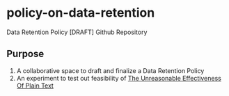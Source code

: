 # policy-on-data-retention
Data Retention Policy [DRAFT] Github Repository

## Purpose

1. A collaborative space to draft and finalize a Data Retention Policy
2. An experiment to test out feasibility of [The Unreasonable Effectiveness Of Plain Text](https://www.youtube.com/watch?v=WgV6M1LyfNY)


